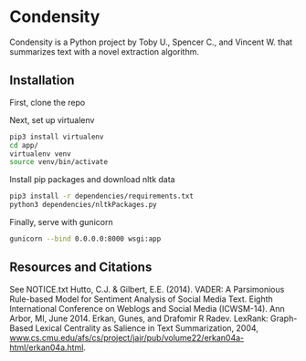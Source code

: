 # Condensity

Condensity is a Python project by Toby U., Spencer C., and Vincent W. that summarizes text with a novel extraction algorithm.

## Installation
First, clone the repo

Next, set up virtualenv
```bash
pip3 install virtualenv
cd app/
virtualenv venv
source venv/bin/activate
```
Install pip packages and download nltk data
```bash
pip3 install -r dependencies/requirements.txt
python3 dependencies/nltkPackages.py
```
Finally, serve with gunicorn
```bash
gunicorn --bind 0.0.0.0:8000 wsgi:app
```
## Resources and Citations
See NOTICE.txt
Hutto, C.J. & Gilbert, E.E. (2014). VADER: A Parsimonious Rule-based Model for Sentiment Analysis of Social Media Text. Eighth International Conference on Weblogs and Social Media (ICWSM-14). Ann Arbor, MI, June 2014.
Erkan, Gunes, and Drafomir R Radev. LexRank: Graph-Based Lexical Centrality as Salience in Text Summarization, 2004, www.cs.cmu.edu/afs/cs/project/jair/pub/volume22/erkan04a-html/erkan04a.html.
